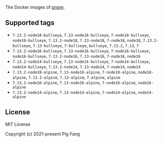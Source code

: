 The Docker images of [pnpm](https://pnpm.io).

## Supported tags

- `7.13.2-node18-bullseye`, `7.13-node18-bullseye`, `7-node18-bullseye`, `node18-bullseye`, `7.13.2-node18`, `7.13-node18`, `7-node18`, `node18`, `7.13.2-bullseye`, `7.13-bullseye`, `7-bullseye`, `bullseye`, `7.13.2`, `7.13`, `7`
- `7.13.2-node16-bullseye`, `7.13-node16-bullseye`, `7-node16-bullseye`, `node16-bullseye`, `7.13.2-node16`, `7.13-node16`, `7-node16`, `node16`
- `7.13.2-node14-bullseye`, `7.13-node14-bullseye`, `7-node14-bullseye`, `node14-bullseye`, `7.13.2-node14`, `7.13-node14`, `7-node14`, `node14`
- `7.13.2-node18-alpine`, `7.13-node18-alpine`, `7-node18-alpine`, `node18-alpine`, `7.13.2-alpine`, `7.13-alpine`, `7-alpine`, `alpine`
- `7.13.2-node16-alpine`, `7.13-node16-alpine`, `7-node16-alpine`, `node16-alpine`
- `7.13.2-node14-alpine`, `7.13-node14-alpine`, `7-node14-alpine`, `node14-alpine`

## License

MIT License

Copyright (c) 2021-present Pig Fang
